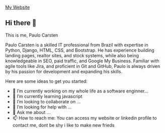 

<a class="github-button" href="[https://github.com/buttons](http://www.carstenpaulo.com/)" data-color-scheme="no-preference: light; light: light; dark: dark;" data-size="large" aria-label="Follow @buttons on GitHub">My Website</a>
## Hi there 👋

This is me, Paulo Carsten



Paulo Carsten is a skilled IT professional from Brazil with expertise in Python, Django, HTML, CSS, and Bootstrap. He has experience building landing pages, realtor sites, and stock systems, while also being knowledgeable in SEO, paid traffic, and Google My Business. Familiar with agile tools like Jira, and proficient in Git and GitHub, Paulo is always driven by his passion for development and expanding his skills.



Here are some ideas to get you started:

- 🔭 I’m currently working on my whole life as a software enginner...
- 🌱 I’m currently learning javascript 
- 👯 I’m looking to collaborate on ...
- 🤔 I’m looking for help with ...
- 💬 Ask me about ...
- 📫 How to reach me:  You can access my website or linkedin profile to contact me, dont be shy i like to make new frieds
<!-- - ⚡ Fun fact:   -->

